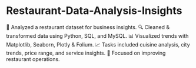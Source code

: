 # Restaurant-Data-Analysis-Insights
🍴 Analyzed a restaurant dataset for business insights. 🔍 Cleaned &amp; transformed data using Python, SQL, and MySQL. 📊 Visualized trends with Matplotlib, Seaborn, Plotly &amp; Folium. 📈 Tasks included cuisine analysis, city trends, price range, and service insights. 📍 Focused on improving restaurant operations.      
